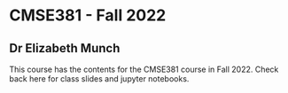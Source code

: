 # CMSE381 - Fall 2022

## Dr Elizabeth Munch

This course has the contents for the CMSE381 course in Fall 2022. Check back here for class slides and jupyter notebooks.
